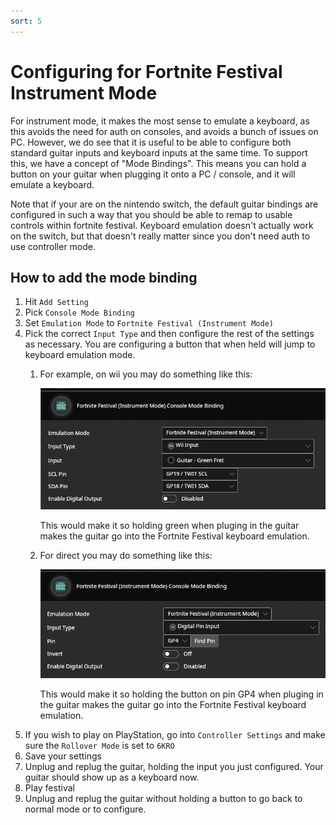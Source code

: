 ```yaml
---
sort: 5
---
```

# Configuring for Fortnite Festival Instrument Mode

For instrument mode, it makes the most sense to emulate a keyboard, as this avoids the need for auth on consoles, and avoids a bunch of issues on PC. However, we do see that it is useful to be able to configure both standard guitar inputs and keyboard inputs at the same time.
To support this, we have a concept of "Mode Bindings". This means you can hold a button on your guitar when plugging it onto a PC / console, and it will emulate a keyboard.

Note that if your are on the nintendo switch, the default guitar bindings are configured in such a way that you should be able to remap to usable controls within fortnite festival. Keyboard emulation doesn't actually work on the switch, but that doesn't really matter since you don't need auth to use controller mode.

## How to add the mode binding
1. Hit `Add Setting`
2. Pick `Console Mode Binding`
3. Set `Emulation Mode` to `Fortnite Festival (Instrument Mode)`
4. Pick the correct `Input Type` and then configure the rest of the settings as necessary. You are configuring a button that when held will jump to keyboard emulation mode.
   1. For example, on wii you may do something like this:

      [![Console Mode Wii](/assets/images/screenshots/fnf_console_wii.png)](/assets/images/screenshots/fnf_console_wii.png)

      This would make it so holding green when pluging in the guitar makes the guitar go into the Fortnite Festival keyboard emulation.
   1. For direct you may do something like this:

      [![Console Mode Direct](/assets/images/screenshots/fnf_console_direct.png)](/assets/images/screenshots/fnf_console_direct.png)

      This would make it so holding the button on pin GP4 when pluging in the guitar makes the guitar go into the Fortnite Festival keyboard emulation.
5. If you wish to play on PlayStation, go into `Controller Settings` and make sure the `Rollover Mode` is set to `6KRO`
5. Save your settings
6. Unplug and replug the guitar, holding the input you just configured. Your guitar should show up as a keyboard now.
7. Play festival
8. Unplug and replug the guitar without holding a button to go back to normal mode or to configure.